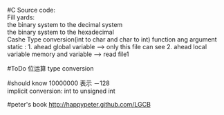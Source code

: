 #C
Source code:    
Fill yards:   
the binary system  to  the decimal system   
the binary system  to  the hexadecimal  
Cashe
Type conversion(int to char and char to int)
function ang argument
static : 1. ahead global variable --> only this file can see
         2. ahead local variable 
memory and variable --> read file1

#ToDo
位运算
type conversion




#should know
10000000 表示 －128  
    implicit conversion: int to unsigned int






#peter's book
http://happypeter.github.com/LGCB
